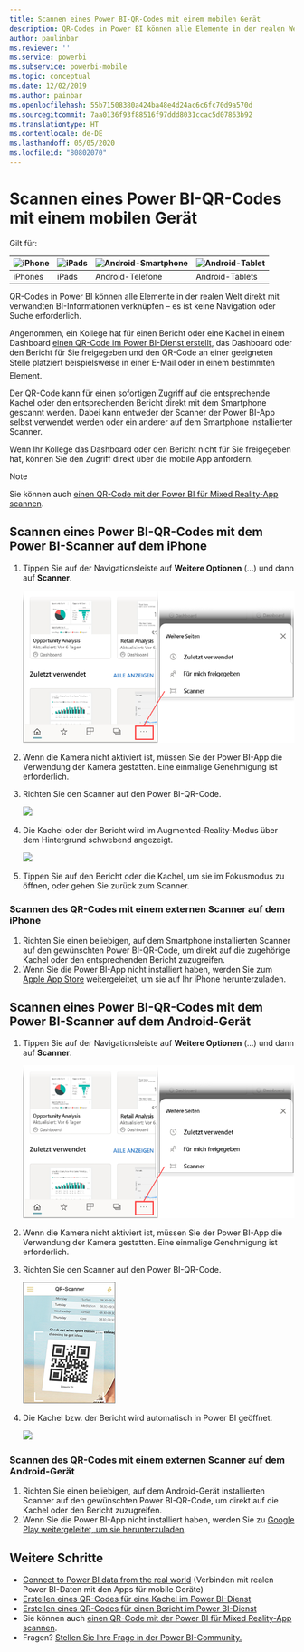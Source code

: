 ```yaml
---
title: Scannen eines Power BI-QR-Codes mit einem mobilen Gerät
description: QR-Codes in Power BI können alle Elemente in der realen Welt direkt mit verwandten BI-Informationen in der mobilen Power BI-App für iPhones und Android-Geräte verbinden.
author: paulinbar
ms.reviewer: ''
ms.service: powerbi
ms.subservice: powerbi-mobile
ms.topic: conceptual
ms.date: 12/02/2019
ms.author: painbar
ms.openlocfilehash: 55b71508380a424ba48e4d24ac6c6fc70d9a570d
ms.sourcegitcommit: 7aa0136f93f88516f97ddd8031ccac5d07863b92
ms.translationtype: HT
ms.contentlocale: de-DE
ms.lasthandoff: 05/05/2020
ms.locfileid: "80802070"
---
```

# <a name="scan-a-power-bi-qr-code-from-your-mobile-device"></a>Scannen eines Power BI-QR-Codes mit einem mobilen Gerät
Gilt für:

| ![iPhone](./media/mobile-apps-qr-code/ios-logo-40-px.png) | ![iPads](./media/mobile-apps-qr-code/ios-logo-40-px.png) | ![Android-Smartphone](././media/mobile-apps-qr-code/android-logo-40-px.png) | ![Android-Tablet](././media/mobile-apps-qr-code/android-logo-40-px.png) |
|:--- |:--- |:--- |:--- |
|iPhones |iPads |Android-Telefone |Android-Tablets |

QR-Codes in Power BI können alle Elemente in der realen Welt direkt mit verwandten BI-Informationen verknüpfen – es ist keine Navigation oder Suche erforderlich.

Angenommen, ein Kollege hat für einen Bericht oder eine Kachel in einem Dashboard [einen QR-Code im Power BI-Dienst erstellt](../../service-create-qr-code-for-tile.md), das Dashboard oder den Bericht für Sie freigegeben und den QR-Code an einer geeigneten Stelle platziert &#150; beispielsweise in einer E-Mail oder in einem bestimmten Element. 

Der QR-Code kann für einen sofortigen Zugriff auf die entsprechende Kachel oder den entsprechenden Bericht direkt mit dem Smartphone gescannt werden. Dabei kann entweder der Scanner der Power BI-App selbst verwendet werden oder ein anderer auf dem Smartphone installierter Scanner. 

Wenn Ihr Kollege das Dashboard oder den Bericht nicht für Sie freigegeben hat, können Sie den Zugriff direkt über die mobile App anfordern. 

> [!NOTE]
> Sie können auch [einen QR-Code mit der Power BI für Mixed Reality-App scannen](mobile-mixed-reality-app.md#scan-a-report-qr-code-in-holographic-view).

## <a name="scan-a-power-bi-qr-code-on-your-iphone-with-the-power-bi-scanner"></a>Scannen eines Power BI-QR-Codes mit dem Power BI-Scanner auf dem iPhone

1. Tippen Sie auf der Navigationsleiste auf **Weitere Optionen** (...) und dann auf **Scanner**.

    ![](media/mobile-apps-qr-code/power-bi-scanner.png)

2. Wenn die Kamera nicht aktiviert ist, müssen Sie der Power BI-App die Verwendung der Kamera gestatten. Eine einmalige Genehmigung ist erforderlich. 
 
3. Richten Sie den Scanner auf den Power BI-QR-Code. 
   
    ![](media/mobile-apps-qr-code/power-bi-align-qr-code.png)
4. Die Kachel oder der Bericht wird im Augmented-Reality-Modus über dem Hintergrund schwebend angezeigt.
   
    ![](media/mobile-apps-qr-code/power-bi-ios-qr-ar-scanner.png)

5. Tippen Sie auf den Bericht oder die Kachel, um sie im Fokusmodus zu öffnen, oder gehen Sie zurück zum Scanner.

### <a name="scan-a-qr-code-from-an-external-scanner-on-your-iphone"></a>Scannen des QR-Codes mit einem externen Scanner auf dem iPhone
1. Richten Sie einen beliebigen, auf dem Smartphone installierten Scanner auf den gewünschten Power BI-QR-Code, um direkt auf die zugehörige Kachel oder den entsprechenden Bericht zuzugreifen. 
2. Wenn Sie die Power BI-App nicht installiert haben, werden Sie zum [Apple App Store](https://go.microsoft.com/fwlink/?LinkId=522062) weitergeleitet, um sie auf Ihr iPhone herunterzuladen.

## <a name="scan-a-power-bi-qr-code-on-your-android-device-with-the-power-bi-scanner"></a>Scannen eines Power BI-QR-Codes mit dem Power BI-Scanner auf dem Android-Gerät

1. Tippen Sie auf der Navigationsleiste auf **Weitere Optionen** (...) und dann auf **Scanner**.

    ![](media/mobile-apps-qr-code/power-bi-scanner.png)

2. Wenn die Kamera nicht aktiviert ist, müssen Sie der Power BI-App die Verwendung der Kamera gestatten. Eine einmalige Genehmigung ist erforderlich. 

3. Richten Sie den Scanner auf den Power BI-QR-Code. 
   
    ![](media/mobile-apps-qr-code/pbi_iph_qrscan.png)
4. Die Kachel bzw. der Bericht wird automatisch in Power BI geöffnet.
   
    ![](media/mobile-apps-qr-code/power-bi-android-tile.png)

### <a name="scan-a-qr-code-from-an-external-scanner-on-your-android-device"></a>Scannen des QR-Codes mit einem externen Scanner auf dem Android-Gerät
1. Richten Sie einen beliebigen, auf dem Android-Gerät installierten Scanner auf den gewünschten Power BI-QR-Code, um direkt auf die Kachel oder den Bericht zuzugreifen. 
2. Wenn Sie die Power BI-App nicht installiert haben, werden Sie zu [Google Play weitergeleitet, um sie herunterzuladen](https://go.microsoft.com/fwlink/?LinkID=544867). 

## <a name="next-steps"></a>Weitere Schritte
* [Connect to Power BI data from the real world](mobile-apps-data-in-real-world-context.md) (Verbinden mit realen Power BI-Daten mit den Apps für mobile Geräte)
* [Erstellen eines QR-Codes für eine Kachel im Power BI-Dienst](../../service-create-qr-code-for-tile.md)
* [Erstellen eines QR-Codes für einen Bericht im Power BI-Dienst](../../service-create-qr-code-for-report.md)
* Sie können auch [einen QR-Code mit der Power BI für Mixed Reality-App scannen](mobile-mixed-reality-app.md).
* Fragen? [Stellen Sie Ihre Frage in der Power BI-Community.](https://community.powerbi.com/)

